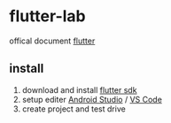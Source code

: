 # flutter-lab
offical document [flutter](https://flutter.io/docs)
## install
1. download and install [flutter sdk](https://flutter.io/docs/get-started/install)
2. setup editer [Android Studio](https://flutter.io/docs/get-started/editor?tab=androidstudio) / [VS Code](https://flutter.io/docs/get-started/editor?tab=vscode)
3. create project and test drive
